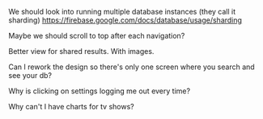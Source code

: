 We should look into running multiple database instances (they call it sharding) https://firebase.google.com/docs/database/usage/sharding

Maybe we should scroll to top after each navigation?

Better view for shared results. With images.

Can I rework the design so there's only one screen where you search and see your db?

Why is clicking on settings logging me out every time?

Why can't I have charts for tv shows?